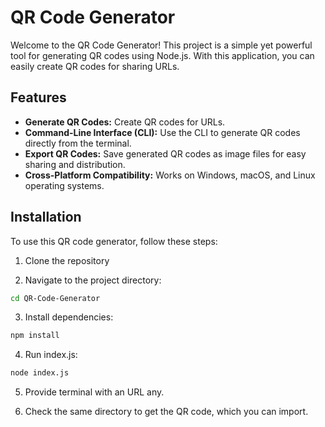 # QR Code Generator

Welcome to the QR Code Generator! This project is a simple yet powerful tool for generating QR codes using Node.js. With this application, you can easily create QR codes for sharing URLs.

## Features

- **Generate QR Codes:** Create QR codes for URLs.
- **Command-Line Interface (CLI):** Use the CLI to generate QR codes directly from the terminal.
- **Export QR Codes:** Save generated QR codes as image files for easy sharing and distribution.
- **Cross-Platform Compatibility:** Works on Windows, macOS, and Linux operating systems.

## Installation

To use this QR code generator, follow these steps:

1. Clone the repository

2. Navigate to the project directory:

```bash
cd QR-Code-Generator
```

3. Install dependencies:

```bash
npm install
```

4. Run index.js:

```bash
node index.js
```

5. Provide terminal with an URL any.

6. Check the same directory to get the QR code, which you can import.
